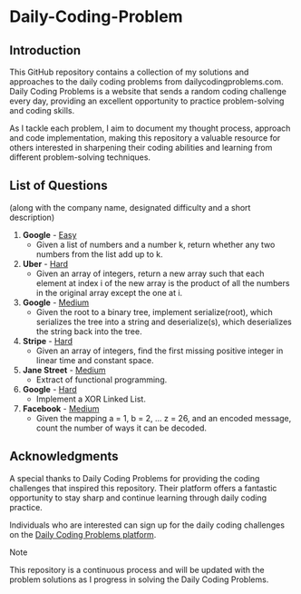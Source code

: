 # Daily-Coding-Problem

## Introduction
This GitHub repository contains a collection of my solutions and approaches to the daily coding problems from dailycodingproblems.com. Daily Coding Problems is a website that sends a random coding challenge every day, providing an excellent opportunity to practice problem-solving and coding skills.

As I tackle each problem, I aim to document my thought process, approach and code implementation, making this repository a valuable resource for others interested in sharpening their coding abilities and learning from different problem-solving techniques.

## List of Questions
(along with the company name, designated difficulty and a short description)
1. **Google** - [Easy](https://github.com/SohhamSeal/Daily-Coding-Problem/tree/main/Day%20%231%20-%20Google)
   - Given a list of numbers and a number k, return whether any two numbers from the list add up to k.
3. **Uber** - [Hard](https://github.com/SohhamSeal/Daily-Coding-Problem/tree/main/Day%20%232%20-%20Uber)
   - Given an array of integers, return a new array such that each element at index i of the new array is the product of all the numbers in the original array except the one at i.
5. **Google** - [Medium](https://github.com/SohhamSeal/Daily-Coding-Problem/tree/main/Day%20%233%20-%20Google)
   - Given the root to a binary tree, implement serialize(root), which serializes the tree into a string and deserialize(s), which deserializes the string back into the tree.
7. **Stripe** - [Hard](https://github.com/SohhamSeal/Daily-Coding-Problem/tree/main/Day%20%234%20-%20Stripe)
   - Given an array of integers, find the first missing positive integer in linear time and constant space.
9. **Jane Street** - [Medium](https://github.com/SohhamSeal/Daily-Coding-Problem/tree/main/Day%20%235%20-%20Jane%20Street)
    - Extract of functional programming.
11. **Google** - [Hard](https://github.com/SohhamSeal/Daily-Coding-Problem/tree/main/Day%20%236%20-%20Google)
    - Implement a XOR Linked List.
13. **Facebook** - [Medium](https://github.com/SohhamSeal/Daily-Coding-Problem/tree/main/Day%20%237%20-%20Facebook)
    - Given the mapping a = 1, b = 2, ... z = 26, and an encoded message, count the number of ways it can be decoded.

## Acknowledgments
A special thanks to Daily Coding Problems for providing the coding challenges that inspired this repository. Their platform offers a fantastic opportunity to stay sharp and continue learning through daily coding practice.

Individuals who are interested can sign up for the daily coding challenges on the [Daily Coding Problems platform](https://www.dailycodingproblem.com/).


> [!NOTE]
> This repository is a continuous process and will be updated with the problem solutions as I progress in solving the Daily Coding Problems.
